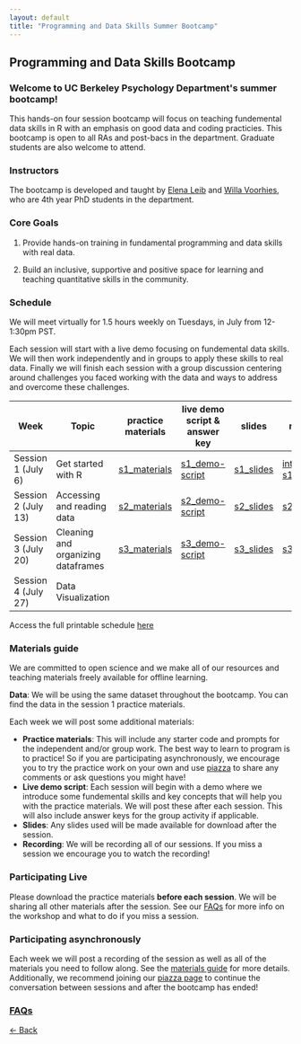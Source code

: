 ```yaml
---
layout: default
title: "Programming and Data Skills Summer Bootcamp"
---
```


## Programming and Data Skills Bootcamp
### Welcome to UC Berkeley Psychology Department's summer bootcamp! 
This hands-on four session bootcamp will focus on teaching fundemental data skills in R with an emphasis on good data and coding practicies. This bootcamp is open to all RAs and post-bacs in the department. Graduate students are also welcome to attend.

### Instructors
The bootcamp is developed and taught by [Elena Leib](https://bungelab.berkeley.edu/graduate-students/) and [Willa Voorhies](https://cnl.berkeley.edu/people/willa-voorhies/), who are 4th year PhD students in the department.

### Core Goals
1) Provide hands-on training in fundamental programming and data skills with real data.  

2) Build an inclusive, supportive and positive space for learning and teaching quantitative skills in the community. 

### Schedule

We will meet virtually for 1.5 hours weekly on Tuesdays, in July from 12-1:30pm PST. 

Each session will start with a live demo focusing on fundemental data skills. We will then work independently and in groups to apply these skills to real data. Finally we will finish each session with a group discussion centering around challenges you faced working with the data and ways to address and overcome these challenges. 


|  Week | Topic | practice materials |live demo script & answer key |slides | recording | 
| ------|-------|------- |  ------|-------|-------|
| Session 1 (July 6) |Get started with R|[s1_materials](session_1.zip) | [s1_demo-script](My_first_script.R)|[s1_slides](summer-bootcamp_session1.pdf)| [intro](https://berkeley.box.com/s/eighm3dmxtkk5qu515md888kmr0a73oo) [s1_recording](https://berkeley.box.com/s/ma0qi93jsnnkeqw271yh1p53xh6tyyak)|
| Session 2 (July 13) |Accessing and reading data|[s2_materials](session_2.zip)|[s2_demo-script](s2_starter_code_key.R)|[s2_slides](summer-bootcamp_session2.pdf)|[s2_recording](https://berkeley.box.com/s/vg5vvwawqj17gld60u7o7aos9llj1331)|
| Session 3 (July 20)|Cleaning and organizing dataframes|[s3_materials](session_3.zip)| [s3_demo-script](s3_starter_code_key.R)| [s3_slides](summer-bootcamp_session3.pdf)|[s3 recording](https://berkeley.box.com/s/ul2bu6od737tcs2a8iz8m57y9mwda92y)|
| Session 4 (July 27) |Data Visualization| | | | |

Access the full printable schedule [here](2021_bootcampschedule.png)

### Materials guide
We are committed to open science and we make all of our resources and teaching materials freely available for offline learning.

**Data**: We will be using the same dataset throughout the bootcamp. You can find the data in the session 1 practice materials.   

Each week we will post some additional materials: 

* **Practice materials**: This will include any starter code and prompts for the independent and/or group work. The best way to learn to program is to practice! So if you are participating asynchronously, we encourage you to try the practice work on your own and use [piazza](https://piazza.com/class/kqgzwi37jc6c) to share any comments or ask questions you might have! 
* **Live demo script**: Each session will begin with a demo where we introduce some fundemental skills and key concepts that will help you with the practice materials. We will post these after each session. This will also include answer keys for the group activity if applicable. 
* **Slides**: Any slides used will be made available for download after the session. 
* **Recording**: We will be recording all of our sessions. If you miss a session we encourage you to watch the recording! 

### Participating Live
Please download the practice materials **before each session**. We will be sharing all other materials after the session.
See our [FAQs](https://ucb-psychology-quack.github.io/site/summer_bootcamp/FAQs) for more info on the workshop and what to do if you miss a session. 

### Participating asynchronously 
Each week we will post a recording of the session as well as all of the materials you need to follow along. See the [materials guide](https://github.com/UCB-Psychology-QuACK/site/blob/main/summer_bootcamp/bootcamp.md#materials-guide) for more details. Additionally, we recommend joining our [piazza page](https://piazza.com/class/kqgzwi37jc6c) to continue the conversation between sessions and after the bootcamp has ended!  



### [FAQs](https://ucb-psychology-quack.github.io/site/summer_bootcamp/FAQs)

[<- Back](https://ucb-psychology-quack.github.io/site)
